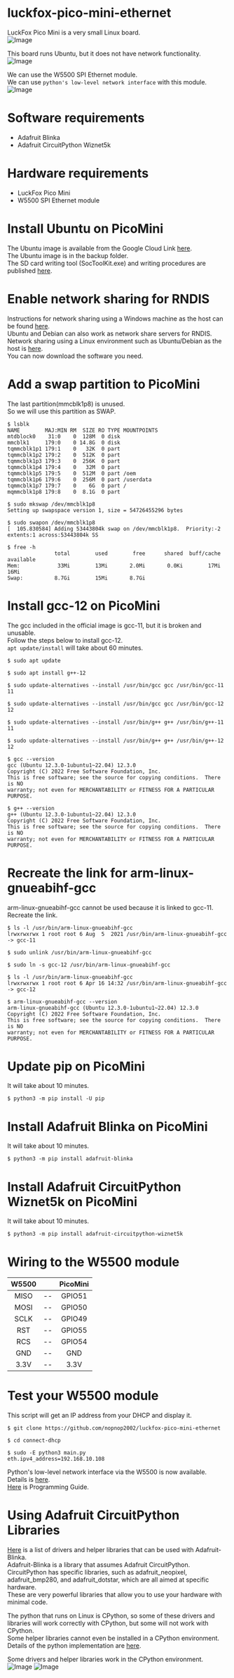# luckfox-pico-mini-ethernet
LuckFox Pico Mini is a very small Linux board.   
![Image](https://github.com/user-attachments/assets/99665cda-ba36-4de3-a1a9-d8cf117ef590)

This board runs Ubuntu, but it does not have network functionality.   
![Image](https://github.com/user-attachments/assets/7938e371-6be8-4acd-82b5-e38e85d1f44c)

We can use the W5500 SPI Ethernet module.   
We can use `python's low-level network interface` with this module.   
![Image](https://github.com/user-attachments/assets/310b11db-7583-431e-8087-3f435c90b121)

# Software requirements   
- Adafruit Blinka   
- Adafruit CircuitPython Wiznet5k   

# Hardware requirements   
- LuckFox Pico Mini   
- W5500 SPI Ethernet module   

# Install Ubuntu on PicoMini   
The Ubuntu image is available from the Google Cloud Link [here](https://wiki.luckfox.com/Luckfox-Pico/Luckfox-Pico-RV1103/Luckfox-Pico-prepare).    
The Ubuntu image is in the backup folder.   
The SD card writing tool (SocToolKit.exe) and writing procedures are published [here](https://wiki.luckfox.com/Luckfox-Pico/Luckfox-Pico-SD-Card-burn-image/).   

# Enable network sharing for RNDIS   
Instructions for network sharing using a Windows machine as the host can be found [here](https://wiki.luckfox.com/Luckfox-Pico/Luckfox-Pico-RV1106/Luckfox-Pico-Ultra-W/Luckfox-Pico-quick-start/Network-Sharing/ubuntu).   
Ubuntu and Debian can also work as network share servers for RNDIS.   
Network sharing using a Linux environment such as Ubuntu/Debian as the host is [here](https://github.com/nopnop2002/luckfox-pico-mini-ethernet/tree/main/Network-sharing).   
You can now download the software you need.   

# Add a swap partition to PicoMini   
The last partition(mmcblk1p8) is unused.   
So we will use this partition as SWAP.   
```
$ lsblk
NAME        MAJ:MIN RM  SIZE RO TYPE MOUNTPOINTS
mtdblock0    31:0    0  128M  0 disk
mmcblk1     179:0    0 14.8G  0 disk
tqmmcblk1p1 179:1    0   32K  0 part
tqmmcblk1p2 179:2    0  512K  0 part
tqmmcblk1p3 179:3    0  256K  0 part
tqmmcblk1p4 179:4    0   32M  0 part
tqmmcblk1p5 179:5    0  512M  0 part /oem
tqmmcblk1p6 179:6    0  256M  0 part /userdata
tqmmcblk1p7 179:7    0    6G  0 part /
mqmmcblk1p8 179:8    0  8.1G  0 part

$ sudo mkswap /dev/mmcblk1p8
Setting up swapspace version 1, size = 54726455296 bytes

$ sudo swapon /dev/mmcblk1p8
[  105.830584] Adding 53443804k swap on /dev/mmcblk1p8.  Priority:-2 extents:1 across:53443804k SS

$ free -h
               total        used        free      shared  buff/cache   available
Mem:            33Mi        13Mi       2.0Mi       0.0Ki        17Mi        16Mi
Swap:          8.7Gi        15Mi       8.7Gi
```


# Install gcc-12 on PicoMini   
The gcc included in the official image is gcc-11, but it is broken and unusable.   
Follow the steps below to install gcc-12.   
`apt update/install` will take about 60 minutes.   
```
$ sudo apt update

$ sudo apt install g++-12

$ sudo update-alternatives --install /usr/bin/gcc gcc /usr/bin/gcc-11 11

$ sudo update-alternatives --install /usr/bin/gcc gcc /usr/bin/gcc-12 12

$ sudo update-alternatives --install /usr/bin/g++ g++ /usr/bin/g++-11 11

$ sudo update-alternatives --install /usr/bin/g++ g++ /usr/bin/g++-12 12

$ gcc --version
gcc (Ubuntu 12.3.0-1ubuntu1~22.04) 12.3.0
Copyright (C) 2022 Free Software Foundation, Inc.
This is free software; see the source for copying conditions.  There is NO
warranty; not even for MERCHANTABILITY or FITNESS FOR A PARTICULAR PURPOSE.

$ g++ --version
g++ (Ubuntu 12.3.0-1ubuntu1~22.04) 12.3.0
Copyright (C) 2022 Free Software Foundation, Inc.
This is free software; see the source for copying conditions.  There is NO
warranty; not even for MERCHANTABILITY or FITNESS FOR A PARTICULAR PURPOSE.
```

# Recreate the link for arm-linux-gnueabihf-gcc   
arm-linux-gnueabihf-gcc cannot be used because it is linked to gcc-11.   
Recreate the link.   
```
$ ls -l /usr/bin/arm-linux-gnueabihf-gcc
lrwxrwxrwx 1 root root 6 Aug  5  2021 /usr/bin/arm-linux-gnueabihf-gcc -> gcc-11

$ sudo unlink /usr/bin/arm-linux-gnueabihf-gcc

$ sudo ln -s gcc-12 /usr/bin/arm-linux-gnueabihf-gcc

$ ls -l /usr/bin/arm-linux-gnueabihf-gcc
lrwxrwxrwx 1 root root 6 Apr 16 14:32 /usr/bin/arm-linux-gnueabihf-gcc -> gcc-12

$ arm-linux-gnueabihf-gcc --version
arm-linux-gnueabihf-gcc (Ubuntu 12.3.0-1ubuntu1~22.04) 12.3.0
Copyright (C) 2022 Free Software Foundation, Inc.
This is free software; see the source for copying conditions.  There is NO
warranty; not even for MERCHANTABILITY or FITNESS FOR A PARTICULAR PURPOSE.
```

# Update pip on PicoMini
It will take about 10 minutes.   
```
$ python3 -m pip install -U pip
```


# Install Adafruit Blinka on PicoMini
It will take about 10 minutes.   
```
$ python3 -m pip install adafruit-blinka
```

# Install Adafruit CircuitPython Wiznet5k on PicoMini
It will take about 10 minutes.   
```
$ python3 -m pip install adafruit-circuitpython-wiznet5k
```

# Wiring to the W5500 module
|W5500||PicoMini|
|:-:|:-:|:-:|
|MISO|--|GPIO51|
|MOSI|--|GPIO50|
|SCLK|--|GPIO49|
|RST|--|GPIO55|
|RCS|--|GPIO54|
|GND|--|GND|
|3.3V|--|3.3V|


# Test your W5500 module
This script will get an IP address from your DHCP and display it.   
```
$ git clone https://github.com/nopnop2002/luckfox-pico-mini-ethernet

$ cd connect-dhcp

$ sudo -E python3 main.py
eth.ipv4_address=192.168.10.108
```

Python's low-level network interface via the W5500 is now available.   
Details is [here](https://docs.python.org/3.13/library/socket.html).   
[Here](https://realpython.com/python-sockets/) is Programming Guide.   

# Using Adafruit CircuitPython Libraries
[Here](https://learn.adafruit.com/circuitpython-essentials/circuitpython-libraries) is a list of drivers and helper libraries that can be used with Adafruit-Blinka.   
Adafruit-Blinka is a library that assumes Adafruit CircuitPython.   
CircuitPython has specific libraries, such as adafruit_neopixel, adafruit_bmp280, and adafruit_dotstar, which are all aimed at specific hardware.   
These are very powerful libraries that allow you to use your hardware with minimal code.   

The python that runs on Linux is CPython, so some of these drivers and libraries will work correctly with CPython, but some will not work with CPython.   
Some helper libraries cannot even be installed in a CPython environment.   
Details of the python implementation are [here](https://picockpit.com/raspberry-pi/whats-the-difference-between-micropython-circuitpython-cpython-anyway/).   

Some drivers and helper libraries work in the CPython environment.   
![Image](https://github.com/user-attachments/assets/a4977714-540c-42fe-8982-65bbaef524f2)
![Image](https://github.com/user-attachments/assets/7103e491-c949-4b9b-8bf4-5d41f15945a5)


